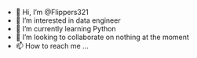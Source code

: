 - 👋 Hi, I’m @Flippers321
- 👀 I’m interested in data engineer 
- 🌱 I’m currently learning Python 
- 💞️ I’m looking to collaborate on nothing at the moment
- 📫 How to reach me ...

<!---
Flippers321/Flippers321 is a ✨ special ✨ repository because its `README.md` (this file) appears on your GitHub profile.
You can click the Preview link to take a look at your changes.
--->
